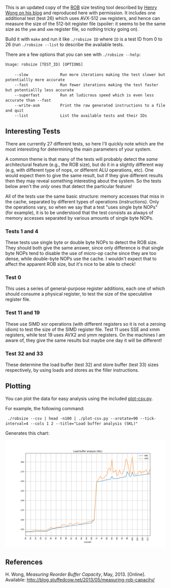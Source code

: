 This is an updated copy of the [ROB](https://en.wikipedia.org/wiki/Re-order_buffer) size testing tool described by [Henry Wong on his blog](http://blog.stuffedcow.net/2013/05/measuring-rob-capacity) and reproduced here with permission. It includes one additional test (test 26) which uses AVX-512 `zmm` registers, and hence can measure the size of the 512-bit register file (spoiler: it seems to be the same size as the `ymm` and `xmm` register file, so nothing tricky going on).

Build it with `make` and run it like `./robsize ID` where `ID` is a test ID from 0 to 26 (run `./robsize --list` to describe the available 
tests.

There are a few options that you can see with `./robsize --help`:

```
Usage: robsize [TEST_ID] [OPTIONS]

	--slow     			Run more iterations making the test slower but potentiallly more accurate
	--fast     			Run fewer iterations making the test faster but potentiallly less accurate
	--superfast			Run at ludicrous speed which is even less accurate than --fast
	--write-asm			Print the raw generated instructions to a file and quit
	--list     			List the available tests and their IDs
```

## Interesting Tests

There are currently 27 different tests, so here I'll quickly note which are the most interesting for determining the main parameters of your system.

A common theme is that many of the tests will probably detect the _same_ architectural feature (e.g., the ROB size), but do it in a slightly different way (e.g, with different type of nops, or different ALU operations, etc). One would expect them to give the same result, but if they give different results then they may reveal something interesting about the system. So the tests below aren't the _only_ ones that detect the particular feature!

All of the tests use the same basic structure: memory accesses that miss in the cache, separated by different types of operations (instructions). Only the operations vary, so when we say that a test "uses single byte NOPs" (for example), it is to be understood that the test consists as always of memory accesses separated by various amounts of single byte NOPs.

### Tests 1 and 4

These tests use single byte or double byte NOPs to detect the ROB size. They should both give the same answer, since only difference is that single byte NOPs tend to disable the use of micro-op cache since they are too dense, while double-byte NOPs use the cache. I wouldn't expect that to affect the apparent ROB size, but it's nice to be able to check!

### Test 0

This uses a series of general-purpose register additions, each one of which should consume a physical register, to test the size of the speculative register file.

### Test 11 and 19

These use SIMD xor operations (with different registers so it is not a zeroing idiom) to test the size of the SIMD register file. Test 11 uses SSE and xmm registers, while test 19 uses AVX2 and ymm registers. On the machines I am aware of, they give the same results but maybe one day it will be different!

### Test 32 and 33

These determine the load buffer (test 32) and store buffer (test 33) sizes respectively, by using loads and stores as the filler instructions.

## Plotting

You can plot the data for easy analysis using the included [plot-csv.py](plot-csv.py).

For example, the following command:

```
 ./robsize --csv | head -n100 | ./plot-csv.py --xrotate=90 --tick-interval=4 --cols 1 2 --title="Load buffer analysis (SKL)"
 ```

 Generates this chart:

 ![Skylake Load Buffers](skl-load.png)

## References

H. Wong, _Measuring Reorder Buffer Capacity_, May, 2013. [Online]. Available: http://blog.stuffedcow.net/2013/05/measuring-rob-capacity/
